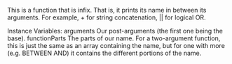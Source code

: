 This is a function that is infix. That is, it prints its name in between its arguments. For example, + for string concatenation, || for logical OR. 

Instance Variables:
	arguments	<Collection of GlorpExpression>	Our post-arguments (the first one being the base).
	functionParts <Array of: String> The parts of our name. For a two-argument function, this is just the same as an array containing the name, but for one with more (e.g. BETWEEN AND) it contains the different portions of the name.
